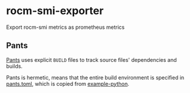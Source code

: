 # rocm-smi-exporter

Export rocm-smi metrics as prometheus metrics

## Pants

[Pants](https://www.pantsbuild.org/2.21/docs/introduction/welcome-to-pants)
uses explicit `BUILD` files to track source files' dependencies and builds.

Pants is hermetic, means that the entire build environment is specified in
[pants.toml](pants.toml), which is copied from
[example-python](https://github.com/pantsbuild/example-python).